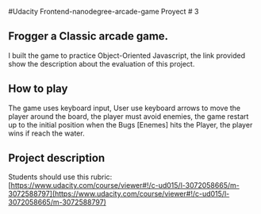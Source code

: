 #Udacity Frontend-nanodegree-arcade-game  Proyect # 3

## Frogger a Classic arcade game.

I built the game  to practice Object-Oriented Javascript, the link provided show the description about the evaluation of this project.
## How to play
The game uses keyboard input, User use keyboard arrows to move the player around the board,  the player must avoid enemies,  the game  restart up to the initial  position when the Bugs [Enemes] hits the Player, the player wins if  reach the water.

## Project description

Students should use this rubric: [https://www.udacity.com/course/viewer#!/c-ud015/l-3072058665/m-3072588797](https://www.udacity.com/course/viewer#!/c-ud015/l-3072058665/m-3072588797)

